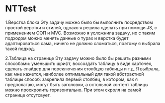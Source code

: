 # NTTest

1.Верстка блока
Эту задачу можно было бы выполнить посредством простой верстки и стилей, однако я решила сделать при помощи JS, с применением ООП и MVC. Возможно я усложнила задачу, но с таким подходом можно менять данные о турах и верстка будет адаптироваться сама, ничего не должно сломаться, поэтому я выбрала такой подход.

2.Таблица на странице
Эту задачу можно было бы решить разными способами: уменьшить шрифт, воссоздать таблицу в виде карточек, сделать слайдер для переключения столбцов таблицы и т.д. Я выбрала, как мне кажется, наиболее оптимальный для такой абстрактной таблицы способ: закрепила первый столбец, в котором, как я предполагаю, могут быть заголовки, а остольной контент таблицы можно проскролить горизонтально. При этом скролл на самой странице отсутсвует.
